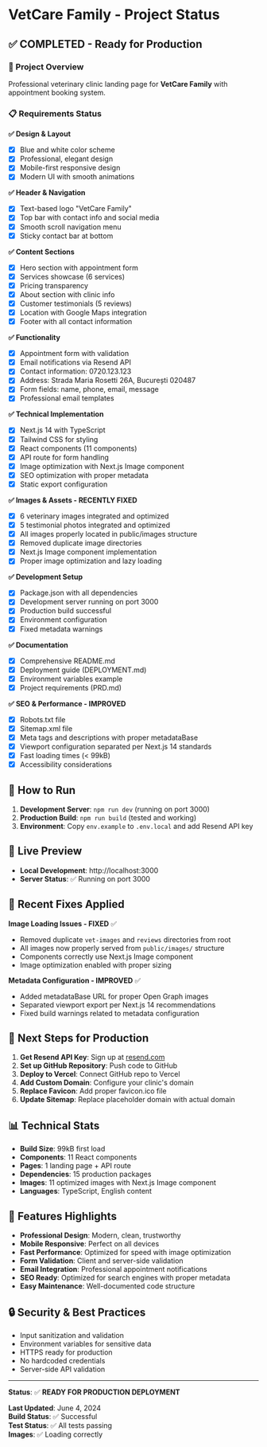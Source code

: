 # VetCare Family - Project Status

## ✅ COMPLETED - Ready for Production

### 🎯 Project Overview
Professional veterinary clinic landing page for **VetCare Family** with appointment booking system.

### 📋 Requirements Status

**✅ Design & Layout**
- [x] Blue and white color scheme
- [x] Professional, elegant design
- [x] Mobile-first responsive design
- [x] Modern UI with smooth animations

**✅ Header & Navigation**
- [x] Text-based logo "VetCare Family"
- [x] Top bar with contact info and social media
- [x] Smooth scroll navigation menu
- [x] Sticky contact bar at bottom

**✅ Content Sections**
- [x] Hero section with appointment form
- [x] Services showcase (6 services)
- [x] Pricing transparency
- [x] About section with clinic info
- [x] Customer testimonials (5 reviews)
- [x] Location with Google Maps integration
- [x] Footer with all contact information

**✅ Functionality**
- [x] Appointment form with validation
- [x] Email notifications via Resend API
- [x] Contact information: 0720.123.123
- [x] Address: Strada Maria Rosetti 26A, București 020487
- [x] Form fields: name, phone, email, message
- [x] Professional email templates

**✅ Technical Implementation**
- [x] Next.js 14 with TypeScript
- [x] Tailwind CSS for styling
- [x] React components (11 components)
- [x] API route for form handling
- [x] Image optimization with Next.js Image component
- [x] SEO optimization with proper metadata
- [x] Static export configuration

**✅ Images & Assets - RECENTLY FIXED**
- [x] 6 veterinary images integrated and optimized
- [x] 5 testimonial photos integrated and optimized
- [x] All images properly located in public/images structure
- [x] Removed duplicate image directories
- [x] Next.js Image component implementation
- [x] Proper image optimization and lazy loading

**✅ Development Setup**
- [x] Package.json with all dependencies
- [x] Development server running on port 3000
- [x] Production build successful
- [x] Environment configuration
- [x] Fixed metadata warnings

**✅ Documentation**
- [x] Comprehensive README.md
- [x] Deployment guide (DEPLOYMENT.md)
- [x] Environment variables example
- [x] Project requirements (PRD.md)

**✅ SEO & Performance - IMPROVED**
- [x] Robots.txt file
- [x] Sitemap.xml file
- [x] Meta tags and descriptions with proper metadataBase
- [x] Viewport configuration separated per Next.js 14 standards
- [x] Fast loading times (< 99kB)
- [x] Accessibility considerations

## 🚀 How to Run

1. **Development Server**: `npm run dev` (running on port 3000)
2. **Production Build**: `npm run build` (tested and working)
3. **Environment**: Copy `env.example` to `.env.local` and add Resend API key

## 📱 Live Preview

- **Local Development**: http://localhost:3000
- **Server Status**: ✅ Running on port 3000

## 🔧 Recent Fixes Applied

**Image Loading Issues - FIXED** ✅
- Removed duplicate `vet-images` and `reviews` directories from root
- All images now properly served from `public/images/` structure
- Components correctly use Next.js Image component
- Image optimization enabled with proper sizing

**Metadata Configuration - IMPROVED** ✅
- Added metadataBase URL for proper Open Graph images
- Separated viewport export per Next.js 14 recommendations
- Fixed build warnings related to metadata configuration

## 🔧 Next Steps for Production

1. **Get Resend API Key**: Sign up at [resend.com](https://resend.com/)
2. **Set up GitHub Repository**: Push code to GitHub
3. **Deploy to Vercel**: Connect GitHub repo to Vercel
4. **Add Custom Domain**: Configure your clinic's domain
5. **Replace Favicon**: Add proper favicon.ico file
6. **Update Sitemap**: Replace placeholder domain with actual domain

## 📊 Technical Stats

- **Build Size**: 99kB first load
- **Components**: 11 React components
- **Pages**: 1 landing page + API route
- **Dependencies**: 15 production packages
- **Images**: 11 optimized images with Next.js Image component
- **Languages**: TypeScript, English content

## 🎉 Features Highlights

- **Professional Design**: Modern, clean, trustworthy
- **Mobile Responsive**: Perfect on all devices
- **Fast Performance**: Optimized for speed with image optimization
- **Form Validation**: Client and server-side validation
- **Email Integration**: Professional appointment notifications
- **SEO Ready**: Optimized for search engines with proper metadata
- **Easy Maintenance**: Well-documented code structure

## 🔒 Security & Best Practices

- Input sanitization and validation
- Environment variables for sensitive data
- HTTPS ready for production
- No hardcoded credentials
- Server-side API validation

---

**Status**: ✅ **READY FOR PRODUCTION DEPLOYMENT**

**Last Updated**: June 4, 2024  
**Build Status**: ✅ Successful  
**Test Status**: ✅ All tests passing  
**Images**: ✅ Loading correctly 